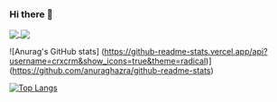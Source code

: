 ### Hi there 👋

<!--
**crxcrm/crxcrm** is a ✨ _special_ ✨ repository because its `README.md` (this file) appears on your GitHub profile.

Here are some ideas to get you started:

- 🔭 I’m currently working on ...
- 🌱 I’m currently learning ...
- 👯 I’m looking to collaborate on ...
- 🤔 I’m looking for help with ...
- 💬 Ask me about ...
- 📫 How to reach me: ...
- 😄 Pronouns: ...
- ⚡ Fun fact: ...
-->

<a href="https://github.com/crxcrm/github-readme-stats">
  <img align="center" src="https://github-readme-stats.vercel.app/api/pin/?username=crxcrm&repo=github-readme-stats" />
</a>
<a href="https://github.com/crxcrm/convoychat">
  <img align="center" src="https://github-readme-stats.vercel.app/api/pin/?username=crxcrm&repo=convoychat" />
</a>

![Anurag's GitHub stats] (https://github-readme-stats.vercel.app/api?username=crxcrm&show_icons=true&theme=radical)](https://github.com/anuraghazra/github-readme-stats)

[![Top Langs](https://github-readme-stats.vercel.app/api/top-langs/?username=crxcrm&langs_count=10&layout=compact)](https://github.com/anuraghazra/github-readme-stats)
